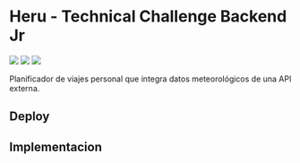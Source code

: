 # Heru - Technical Challenge Backend Jr

![](https://img.shields.io/badge/Code-Python-informational?style=flat&logo=python&logoColor=yellow&color=4b8bbe)
![](https://img.shields.io/badge/Framework-FastAPI-informational?style=flat&logo=fastapi&logoColor=white&color=28BB0E)
![](https://img.shields.io/badge/Code-SQL-informational?style=flat&logo=mySQL&logoColor=white&color=f29111)


Planificador de viajes personal que integra datos meteorológicos de una API externa.

## Deploy



## Implementacion 